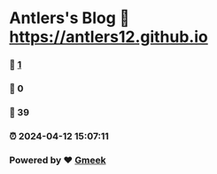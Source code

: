 # Antlers's Blog :link: https://antlers12.github.io 
### :page_facing_up: [1](https://antlers12.github.io/tag.html) 
### :speech_balloon: 0 
### :hibiscus: 39 
### :alarm_clock: 2024-04-12 15:07:11 
### Powered by :heart: [Gmeek](https://github.com/Meekdai/Gmeek)
